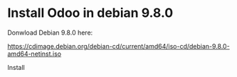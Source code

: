 # Install Odoo in debian 9.8.0
Donwload Debian 9.8.0 here: 

https://cdimage.debian.org/debian-cd/current/amd64/iso-cd/debian-9.8.0-amd64-netinst.iso

Install



